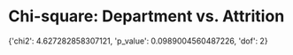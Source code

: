 # Chi-square: Department vs. Attrition
{'chi2': 4.627282858307121, 'p_value': 0.0989004560487226, 'dof': 2}